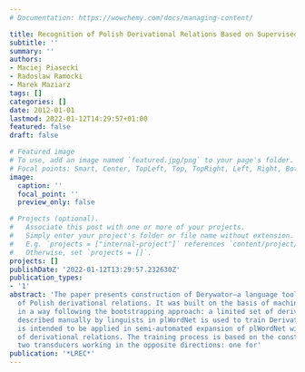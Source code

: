 ```yaml
---
# Documentation: https://wowchemy.com/docs/managing-content/

title: Recognition of Polish Derivational Relations Based on Supervised Learning Scheme.
subtitle: ''
summary: ''
authors:
- Maciej Piasecki
- Radoslaw Ramocki
- Marek Maziarz
tags: []
categories: []
date: 2012-01-01
lastmod: 2022-01-12T14:29:57+01:00
featured: false
draft: false

# Featured image
# To use, add an image named `featured.jpg/png` to your page's folder.
# Focal points: Smart, Center, TopLeft, Top, TopRight, Left, Right, BottomLeft, Bottom, BottomRight.
image:
  caption: ''
  focal_point: ''
  preview_only: false

# Projects (optional).
#   Associate this post with one or more of your projects.
#   Simply enter your project's folder or file name without extension.
#   E.g. `projects = ["internal-project"]` references `content/project/deep-learning/index.md`.
#   Otherwise, set `projects = []`.
projects: []
publishDate: '2022-01-12T13:29:57.232630Z'
publication_types:
- '1'
abstract: 'The paper presents construction of Derywator–a language tool for the recognition
  of Polish derivational relations. It was built on the basis of machine learning
  in a way following the bootstrapping approach: a limited set of derivational pairs
  described manually by linguists in plWordNet is used to train Derivator. The tool
  is intended to be applied in semi-automated expansion of plWordNet with new instances
  of derivational relations. The training process is based on the construction of
  two transducers working in the opposite directions: one for'
publication: '*LREC*'
---
```


